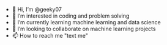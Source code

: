 - 👋 Hi, I’m @geeky07
- 👀 I’m interested in coding and problem solving
- 🌱 I’m currently learning machine learning and data science
- 💞️ I’m looking to collaborate on machine learning projects  
- 📫 How to reach me "text me"

<!---
geeky07/geeky07 is a ✨ special ✨ repository because its `README.md` (this file) appears on your GitHub profile.
You can click the Preview link to take a look at your changes.
--->
